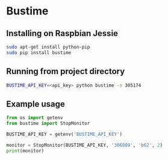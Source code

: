 # Bustime

## Installing on Raspbian Jessie

```sh
sudo apt-get install python-pip
sudo pip install bustime
```

## Running from project directory

```sh
BUSTIME_API_KEY=<api_key> python bustime -s 305174
```

## Example usage

```python
from os import getenv
from bustime import StopMonitor

BUSTIME_API_KEY = getenv('BUSTIME_API_KEY')

monitor = StopMonitor(BUSTIME_API_KEY, '306809', 'b62', 2)
print(monitor)
```
